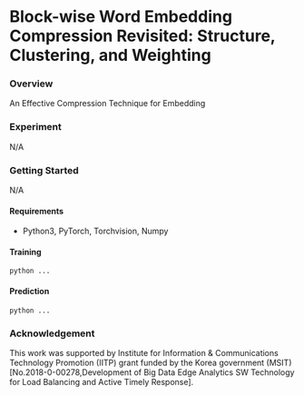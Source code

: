 # Block-wise Word Embedding Compression Revisited: Structure, Clustering, and Weighting

### Overview
An Effective Compression Technique for Embedding

### Experiment
N/A

### Getting Started
N/A

#### Requirements
* Python3, PyTorch, Torchvision, Numpy

#### Training 
	python ...
#### Prediction
    python ...

### Acknowledgement
This work was supported by Institute for Information & Communications Technology Promotion (IITP) grant funded by the Korea 
government (MSIT) [No.2018-0-00278,Development of Big Data Edge Analytics SW Technology for Load Balancing and Active Timely Response].
